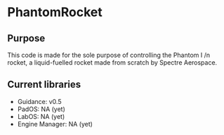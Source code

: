 # PhantomRocket

<h2>Purpose</h2>
<p>This code is made for the sole purpose of controlling the Phantom I /n rocket,
a liquid-fuelled rocket made from scratch by Spectre Aerospace.</p>

<h2>Current libraries</h2>
<ul>
<li>Guidance: v0.5</li>
<li>PadOS: NA (yet)</li>
<li>LabOS: NA (yet)</li>
<li>Engine Manager: NA (yet)</li>
</ul>